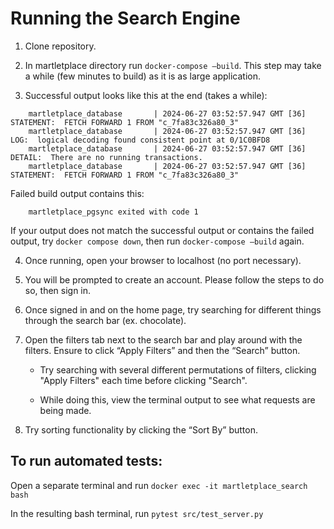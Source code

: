 # Running the Search Engine

1. Clone repository.

2. In martletplace directory run `docker-compose –build`. This step may take a while (few minutes to build) as it is as large application.


3. Successful output looks like this at the end (takes a while):
```
	martletplace_database       | 2024-06-27 03:52:57.947 GMT [36] STATEMENT:  FETCH FORWARD 1 FROM "c_7fa83c326a80_3"
	martletplace_database       | 2024-06-27 03:52:57.947 GMT [36] LOG:  logical decoding found consistent point at 0/1C0BFD8
	martletplace_database       | 2024-06-27 03:52:57.947 GMT [36] DETAIL:  There are no running transactions.
	martletplace_database       | 2024-06-27 03:52:57.947 GMT [36] STATEMENT:  FETCH FORWARD 1 FROM "c_7fa83c326a80_3"
```

Failed build output contains this:
```
	martletplace_pgsync exited with code 1
```

If your output does not match the successful output or contains the failed output, try `docker compose down`, then run `docker-compose –build` again.

4. Once running, open your browser to localhost (no port necessary).

5. You will be prompted to create an account. Please follow the steps to do so, then sign in.

6. Once signed in and on the home page, try searching for different things through the search bar (ex. chocolate).

7. Open the filters tab next to the search bar and play around with the filters. Ensure to click “Apply Filters” and then the “Search” button.

   - Try searching with several different permutations of filters, clicking "Apply Filters" each time before clicking "Search".

   - While doing this, view the terminal output to see what requests are being made.

  1. Try sorting functionality by clicking the “Sort By” button.

## To run automated tests:
Open a separate terminal and run `docker exec -it martletplace_search bash`

In the resulting bash terminal, run `pytest src/test_server.py`
